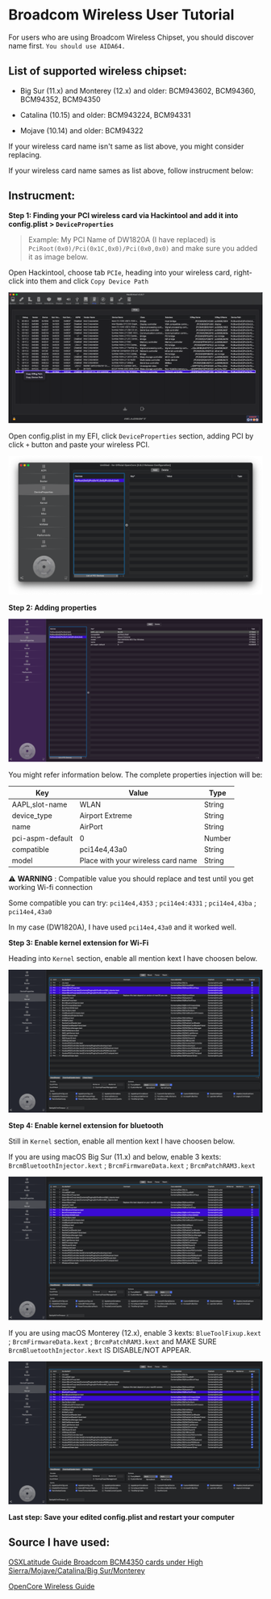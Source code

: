 # Broadcom Wireless User Tutorial
For users who are using Broadcom Wireless Chipset, you should discover name first. `You should use AIDA64.`

## List of supported wireless chipset: 

- Big Sur (11.x) and Monterey (12.x) and older: BCM943602, BCM94360, BCM94352, BCM94350

- Catalina (10.15) and older: BCM943224, BCM94331

- Mojave (10.14) and older: BCM94322

If your wireless card name isn't same as list above, you might consider replacing.

If your wireless card name sames as list above, follow instrucment below:

## Instrucment:

**Step 1: Finding your PCI wireless card via Hackintool and add it into config.plist > `DeviceProperties`**

> Example: My PCI Name of DW1820A (I have replaced) is `PciRoot(0x0)/Pci(0x1C,0x0)/Pci(0x0,0x0)` and make sure you added it as image below.

Open Hackintool, choose tab `PCIe`, heading into your wireless card, right-click into them and click `Copy Device Path`

![hackintool-1](https://github.com/quynkk1/e-series-skylake-hackintosh-dell/blob/main/Image/DeviceProperties/Hackintool-PCIe.png)

Open config.plist in my EFI, click `DeviceProperties` section, adding PCI by click `+` button and paste your wireless PCI.

![image1](https://github.com/quynkk1/e-series-skylake-hackintosh-dell/blob/main/Image/DeviceProperties/DeviceProperties-WLAN-BCM-1.png)

**Step 2: Adding properties**

![image2](https://github.com/quynkk1/e-series-skylake-hackintosh-dell/blob/main/Image/DeviceProperties/DeviceProperties-WLAN-BCM-2.png)

You might refer information below. The complete properties injection will be:

|Key |Value |Type |
| --- | --- | --- |
|AAPL,slot-name|WLAN|String|
|device_type|Airport Extreme|String|
|name|AirPort|String|
|pci-aspm-default|0|Number|
|compatible|pci14e4,43a0|String|
|model|Place with your wireless card name|String|

⚠️ **WARNING** : Compatible value you should replace and test until you get working Wi-fi connection

Some compatible you can try: `pci14e4,4353` ; `pci14e4:4331` ; `pci14e4,43ba` ; `pci14e4,43a0`

In my case (DW1820A), I have used `pci14e4,43a0` and it worked well.

**Step 3: Enable kernel extension for Wi-Fi**

Heading into `Kernel` section, enable all mention kext I have choosen below.

![Kernel-Wifi-BCM](https://github.com/quynkk1/e-series-skylake-hackintosh-dell/blob/main/Image/Kernel/Kernel-BCM-Wifi.png)

**Step 4: Enable kernel extension for bluetooth**

Still in `Kernel` section, enable all mention kext I have choosen below.

If you are using macOS Big Sur (11.x) and below, enable 3 kexts: `BrcmBluetoothInjector.kext` ; `BrcmFirmwareData.kext` ; `BrcmPatchRAM3.kext`

![Kernel-Blt-BCM-BS](https://github.com/quynkk1/e-series-skylake-hackintosh-dell/blob/main/Image/Kernel/Kernel-BCM-BLT.png)

If you are using macOS Monterey (12.x), enable 3 kexts: `BlueToolFixup.kext` ; `BrcmFirmwareData.kext` ; `BrcmPatchRAM3.kext` and MAKE SURE `BrcmBluetoothInjector.kext` IS DISABLE/NOT APPEAR.

![Kernel-Blt-BCM-BS](https://github.com/quynkk1/e-series-skylake-hackintosh-dell/blob/main/Image/Kernel/Kernel-BCM-BLT-M.png)

**Last step: Save your edited config.plist and restart your computer**

## Source I have used:

[OSXLatitude Guide Broadcom BCM4350 cards under High Sierra/Mojave/Catalina/Big Sur/Monterey](https://osxlatitude.com/forums/topic/11322-broadcom-bcm4350-cards-under-high-sierramojavecatalinabig-surmonterey/)

[OpenCore Wireless Guide](https://dortania.github.io/Wireless-Buyers-Guide/)
